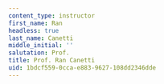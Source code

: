 ```yaml
---
content_type: instructor
first_name: Ran
headless: true
last_name: Canetti
middle_initial: ''
salutation: Prof.
title: Prof. Ran Canetti
uid: 1bdcf559-0cca-e883-9627-108dd2346dde
---
```

